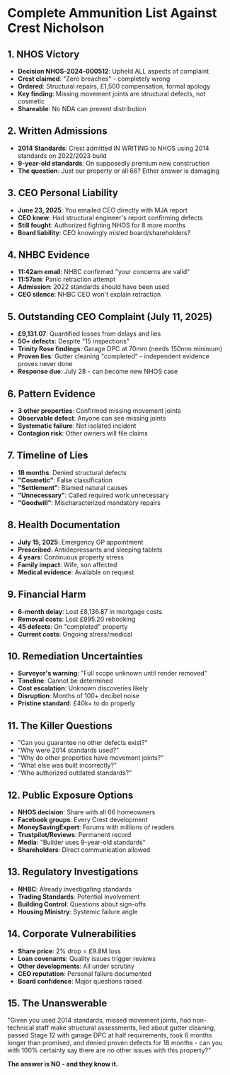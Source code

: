 # Complete Ammunition List Against Crest Nicholson

## 1. NHOS Victory
- **Decision NHOS-2024-000512**: Upheld ALL aspects of complaint
- **Crest claimed**: "Zero breaches" - completely wrong
- **Ordered**: Structural repairs, £1,500 compensation, formal apology
- **Key finding**: Missing movement joints are structural defects, not cosmetic
- **Shareable**: No NDA can prevent distribution

## 2. Written Admissions
- **2014 Standards**: Crest admitted IN WRITING to NHOS using 2014 standards on 2022/2023 build
- **9-year-old standards**: On supposedly premium new construction
- **The question**: Just our property or all 66? Either answer is damaging

## 3. CEO Personal Liability
- **June 23, 2025**: You emailed CEO directly with MJA report
- **CEO knew**: Had structural engineer's report confirming defects
- **Still fought**: Authorized fighting NHOS for 8 more months
- **Board liability**: CEO knowingly misled board/shareholders?

## 4. NHBC Evidence
- **11:42am email**: NHBC confirmed "your concerns are valid"
- **11:57am**: Panic retraction attempt
- **Admission**: 2022 standards should have been used
- **CEO silence**: NHBC CEO won't explain retraction

## 5. Outstanding CEO Complaint (July 11, 2025)
- **£9,131.07**: Quantified losses from delays and lies
- **50+ defects**: Despite "15 inspections"
- **Trinity Rose findings**: Garage DPC at 70mm (needs 150mm minimum)
- **Proven lies**: Gutter cleaning "completed" - independent evidence proves never done
- **Response due**: July 28 - can become new NHOS case

## 6. Pattern Evidence
- **3 other properties**: Confirmed missing movement joints
- **Observable defect**: Anyone can see missing joints
- **Systematic failure**: Not isolated incident
- **Contagion risk**: Other owners will file claims

## 7. Timeline of Lies
- **18 months**: Denied structural defects
- **"Cosmetic"**: False classification
- **"Settlement"**: Blamed natural causes
- **"Unnecessary"**: Called required work unnecessary
- **"Goodwill"**: Mischaracterized mandatory repairs

## 8. Health Documentation
- **July 15, 2025**: Emergency GP appointment
- **Prescribed**: Antidepressants and sleeping tablets
- **4 years**: Continuous property stress
- **Family impact**: Wife, son affected
- **Medical evidence**: Available on request

## 9. Financial Harm
- **6-month delay**: Lost £8,136.87 in mortgage costs
- **Removal costs**: Lost £995.20 rebooking
- **45 defects**: On "completed" property
- **Current costs**: Ongoing stress/medical

## 10. Remediation Uncertainties
- **Surveyor's warning**: "Full scope unknown until render removed"
- **Timeline**: Cannot be determined
- **Cost escalation**: Unknown discoveries likely
- **Disruption**: Months of 100+ decibel noise
- **Pristine standard**: £40k+ to do properly

## 11. The Killer Questions
- "Can you guarantee no other defects exist?"
- "Why were 2014 standards used?"
- "Why do other properties have movement joints?"
- "What else was built incorrectly?"
- "Who authorized outdated standards?"

## 12. Public Exposure Options
- **NHOS decision**: Share with all 66 homeowners
- **Facebook groups**: Every Crest development
- **MoneySavingExpert**: Forums with millions of readers
- **Trustpilot/Reviews**: Permanent record
- **Media**: "Builder uses 9-year-old standards"
- **Shareholders**: Direct communication allowed

## 13. Regulatory Investigations
- **NHBC**: Already investigating standards
- **Trading Standards**: Potential involvement
- **Building Control**: Questions about sign-offs
- **Housing Ministry**: Systemic failure angle

## 14. Corporate Vulnerabilities
- **Share price**: 2% drop = £9.8M loss
- **Loan covenants**: Quality issues trigger reviews
- **Other developments**: All under scrutiny
- **CEO reputation**: Personal failure documented
- **Board confidence**: Major questions raised

## 15. The Unanswerable
"Given you used 2014 standards, missed movement joints, had non-technical staff make structural assessments, lied about gutter cleaning, passed Stage 12 with garage DPC at half requirements, took 6 months longer than promised, and denied proven defects for 18 months - can you with 100% certainty say there are no other issues with this property?"

**The answer is NO - and they know it.**